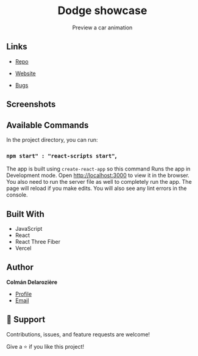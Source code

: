<h1 align="center">Dodge showcase</h1>

<p align="center">Preview a car animation</p>

## Links

- [Repo](https://github.com/Colman-Delaroziere/dodge-showcase "dodge-showcase Repo")

- [Website](https://dodge-showcase.vercel.app "Live View")

- [Bugs](https://github.com/Colman-Delaroziere/dodge-showcase/issues "Issues Page")

## Screenshots

## Available Commands

In the project directory, you can run:

### `npm start" : "react-scripts start"`,

The app is built using `create-react-app` so this command Runs the app in Development mode. Open [http://localhost:3000](http://localhost:3000) to view it in the browser. You also need to run the server file as well to completely run the app. The page will reload if you make edits.
You will also see any lint errors in the console.

## Built With

- JavaScript
- React
- React Three Fiber
- Vercel

## Author

**Colmán Delarozière**

- [Profile](https://github.com/Colman-Delaroziere "Colmán Delarozière")
- [Email](mailto:c.delaroziere@gmail.com?subject=Hi "Hi!")

## 🤝 Support

Contributions, issues, and feature requests are welcome!

Give a ⭐️ if you like this project!

